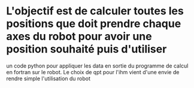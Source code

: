 # L'objectif est de calculer toutes les positions que doit prendre  chaque axes du robot pour avoir une position souhaité puis d'utiliser 
un code python pour appliquer les data en sortie du programme de calcul en fortran sur le robot.
Le choix de qpt pour l'ihm vient d'une envie de rendre simple l'utilisation du robot
